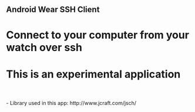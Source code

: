 ## Android Wear SSH Client
# Connect to your computer from your watch over ssh
# This is an experimental application
<br />
<br />
- Library used in this app: http://www.jcraft.com/jsch/
